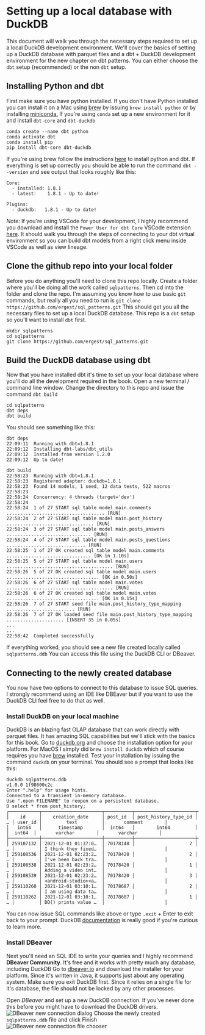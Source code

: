 # Setting up a local database with DuckDB
This document will walk you through the necessary steps required to set up a local DuckDB development environment. We'll cover the basics of setting up a DuckDB database with parquet files and a dbt + DuckDB development environment for the new chapter on dbt patterns. You can either choose the `dbt` setup (recommended) or the non `dbt` setup.

## Installing Python and dbt
First make sure you have python installed. If you don't have Python installed you can install it on a Mac using [brew](https://brew.sh) by issuing `brew install python` or by installing [miniconda.](https://docs.anaconda.com/free/miniconda/miniconda-install/) If you're using `conda` set up a new environment for it and install `dbt-core` and `dbt-duckdb`
```
conda create --name dbt python
conda activate dbt
conda install pip
pip install dbt-core dbt-duckdb
```

If you're using brew follow the instructions [here](https://docs.getdbt.com/docs/core/pip-install) to install python and dbt. If everything is set up correctly you should be able to run the command `dbt --version` and see output that looks roughly like this:
```dbt --version            
Core:
  - installed: 1.8.1
  - latest:    1.8.1 - Up to date!

Plugins:
  - duckdb:   1.8.1 - Up to date!
```

_Note:_ If you're using VSCode for your development, I highly recommend you download and install the `Power User for dbt Core` VSCode extension [here](https://marketplace.visualstudio.com/items?itemName=innoverio.vscode-dbt-power-user). It should walk you through the steps of connecting to your dbt virtual environment so you can build dbt models from a right click menu inside VSCode as well as view lineage.

## Clone the github repo into your local folder
Before you do anything you'll need to clone this repo locally. Create a folder where you'll be doing all the work called `sqlpatterns`. Then cd into the folder and clone the repo. I'm assuming you know how to use basic `git` commands, but really all you need to run is `git clone https://github.com/ergest/sql_patterns.git` This should get you all the necessary files to set up a local DuckDB database. This repo is a `dbt` setup so you'll want to install `dbt` first.
```
mkdir sqlpatterns
cd sqlpatterns
git clone https://github.com/ergest/sql_patterns.git
```

## Build the DuckDB database using dbt
Now that you have installed dbt it's time to set up your local database where you'll do all the development required in the book. Open a new terminal / command line window. Change the directory to this repo and issue the command `dbt build`
```
cd sqlpatterns
dbt deps
dbt build
```
You should see something like this:
```
dbt deps
22:09:11  Running with dbt=1.8.1
22:09:12  Installing dbt-labs/dbt_utils
22:09:12  Installed from version 1.2.0
22:09:12  Up to date!

dbt build
22:58:23  Running with dbt=1.8.1
22:58:23  Registered adapter: duckdb=1.8.1
22:58:23  Found 14 models, 1 seed, 12 data tests, 522 macros
22:58:23  
22:58:24  Concurrency: 4 threads (target='dev')
22:58:24  
22:58:24  1 of 27 START sql table model main.comments .................................... [RUN]
22:58:24  2 of 27 START sql table model main.post_history ................................ [RUN]
22:58:24  3 of 27 START sql table model main.posts_answers ............................... [RUN]
22:58:24  4 of 27 START sql table model main.posts_questions ............................. [RUN]
22:58:25  1 of 27 OK created sql table model main.comments ............................... [OK in 1.10s]
22:58:25  5 of 27 START sql table model main.users ....................................... [RUN]
22:58:26  5 of 27 OK created sql table model main.users .................................. [OK in 0.50s]
22:58:26  6 of 27 START sql table model main.votes ....................................... [RUN]
22:58:26  6 of 27 OK created sql table model main.votes .................................. [OK in 0.15s]
22:58:26  7 of 27 START seed file main.post_history_type_mapping ......................... [RUN]
22:58:26  7 of 27 OK loaded seed file main.post_history_type_mapping ..................... [INSERT 35 in 0.05s]
...
...
22:58:42  Completed successfully
```
If everything worked, you should see a new file created locally called `sqlpatterns.ddb` You can access this file using the DuckDB CLI or DBeaver.

## Connecting to the newly created database
You now have two options to connect to this database to issue SQL queries. I strongly recommend using an IDE like DBEaver but if you want to use the DuckDB CLI feel free to do that as well.

### Install DuckDB on your local machine
DuckDB is an blazing fast OLAP database that can work directly with parquet files. It has amazing SQL capabilities but we'll stick with the basics for this book. Go to [duckdb.org](https://duckdb.org/#quickinstall) and choose the installation option for your platform. For MacOS I simply did `brew install duckdb` which of course requires you have [brew](https://brew.sh) installed. Test your installation by issuing the command `duckdb` on your terminal. You should see a prompt that looks like this:
```
duckdb sqlpatterns.ddb                
v1.0.0 1f98600c2c
Enter ".help" for usage hints.
Connected to a transient in-memory database.
Use ".open FILENAME" to reopen on a persistent database.
D select * from post_history;
┌───────────┬──────────────────────┬──────────┬──────────────────────┬───┬─────────┬──────────────────────┬──────────────────────┐
│    id     │    creation_date     │ post_id  │ post_history_type_id │ … │ user_id │         text         │       comment        │
│   int64   │      timestamp       │  int64   │        int64         │   │  int64  │       varchar        │       varchar        │
├───────────┼──────────────────────┼──────────┼──────────────────────┼───┼─────────┼──────────────────────┼──────────────────────┤
│ 259107132 │ 2021-12-01 01:37:0…  │ 70178148 │                    2 │ … │         │ I think they fixed…  │                      │
│ 259108536 │ 2021-12-01 02:23:2…  │ 70178420 │                    2 │ … │         │ I've been back tra…  │                      │
│ 259108538 │ 2021-12-01 02:23:2…  │ 70178420 │                    1 │ … │         │ Adding a video int…  │                      │
│ 259108539 │ 2021-12-01 02:23:2…  │ 70178420 │                    3 │ … │         │ <android-studio><a…  │                      │
│ 259110260 │ 2021-12-01 03:10:1…  │ 70178687 │                    2 │ … │         │ I am using data ta…  │                      │
│ 259110262 │ 2021-12-01 03:10:1…  │ 70178687 │                    1 │ … │         │ DD() prints value …  │                      │
```
You can now issue SQL commands like above or type `.exit` + Enter to exit back to your prompt. DuckDB [documentation](https://duckdb.org/docs/index) is really good if you're curious to learn more.

### Install DBeaver
Next you'll need an SQL IDE to write your queries and I highly recommend **DBeaver Community**. It's free and it works with pretty much any database, including DuckDB
Go to [dbeaver.io](https://dbeaver.io/download/) and download the installer for your platform. Since it's written in Java, it supports just about any operating system. Make sure you exit DuckDB first. Since it relies on a single file for it's database, the file should not be locked by any other processes.

Open *DBeaver* and set up a new DuckDB connection. If you've never done this before you might have to download the DuckDB drivers.
![DBeaver new connection dialog](image.png)
Choose the newly created `sqlpatterns.ddb` file and click Finish
![DBeaver new connection file chooser](image-1.png)
